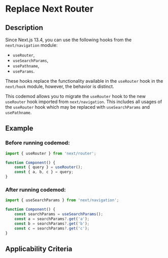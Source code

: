 # Replace Next Router

## Description

Since Next.js 13.4, you can use the following hooks from the `next/navigation` module:

- `useRouter`,
- `useSearchParams`,
- `usePathname`,
- `useParams`.

These hooks replace the functionality available in the `useRouter` hook in the `next/hook` module, however, the behavior is distinct.

This codemod allows you to migrate the `useRouter` hook to the new `useRouter` hook imported from `next/navigation`. This includes all usages of the `useRouter` hook which may be replaced with `useSearchParams` and `usePathname`.

## Example

### Before running codemod:

```jsx
import { useRouter } from 'next/router';

function Component() {
	const { query } = useRouter();
	const { a, b, c } = query;
}
```

### After running codemod:

```jsx
import { useSearchParams } from 'next/navigation';

function Component() {
	const searchParams = useSearchParams();
	const a = searchParams?.get('a');
	const b = searchParams?.get('b');
	const c = searchParams?.get('c');
}
```

## Applicability Criteria
